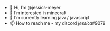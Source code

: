 - 👋 Hi, I’m @jessica-meyer
- 👀 I’m interested in minecraft
- 🌱 I’m currently learning java / javascript
- 📫 How to reach me - my discord _jessica_#9079

<!---
jessica-meyer/jessica-meyer is a ✨ special ✨ repository because its `README.md` (this file) appears on your GitHub profile.
You can click the Preview link to take a look at your changes.
--->
